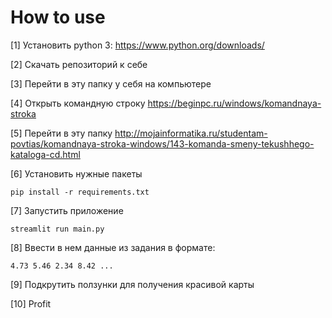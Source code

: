# How to use
[1] Установить python 3: https://www.python.org/downloads/

[2] Скачать репозиторий к себе

[3] Перейти в эту папку у себя на компьютере

[4] Открыть командную строку https://beginpc.ru/windows/komandnaya-stroka

[5] Перейти в эту папку http://mojainformatika.ru/studentam-povtias/komandnaya-stroka-windows/143-komanda-smeny-tekushhego-kataloga-cd.html

[6] Установить нужные пакеты
```
pip install -r requirements.txt
```
[7] Запустить приложение
```
streamlit run main.py
```
[8] Ввести в нем данные из задания в формате:
```
4.73 5.46 2.34 8.42 ...
```
[9] Подкрутить ползунки для получения красивой карты

[10] Profit